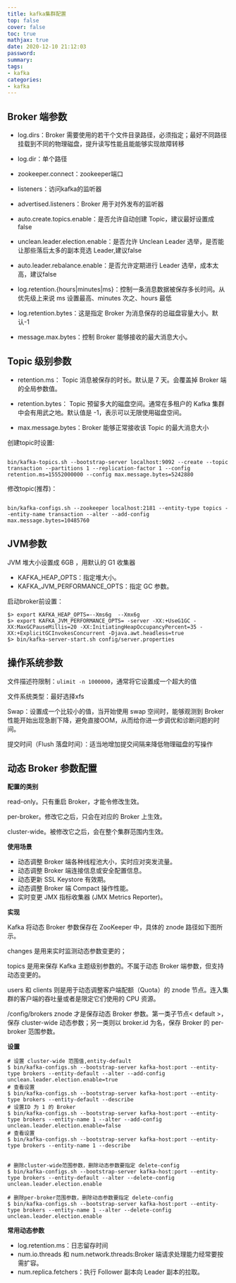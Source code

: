 ```yaml
---
title: kafka集群配置
top: false
cover: false
toc: true
mathjax: true
date: 2020-12-10 21:12:03
password:
summary:
tags:
- kafka
categories:
- kafka
---
```


## Broker 端参数

- log.dirs：Broker 需要使用的若干个文件目录路径，必须指定；最好不同路径挂载到不同的物理磁盘，提升读写性能且能能够实现故障转移
- log.dir：单个路径

- zookeeper.connect：zookeeper端口
- listeners：访问kafka的监听器
- advertised.listeners：Broker 用于对外发布的监听器
- auto.create.topics.enable：是否允许自动创建 Topic，建议最好设置成 false
- unclean.leader.election.enable：是否允许 Unclean Leader 选举，是否能让那些落后太多的副本竞选 Leader,建议false
- auto.leader.rebalance.enable：是否允许定期进行 Leader 选举，成本太高，建议false
- log.retention.{hours|minutes|ms}：控制一条消息数据被保存多长时间。从优先级上来说 ms 设置最高、minutes 次之、hours 最低
- log.retention.bytes：这是指定 Broker 为消息保存的总磁盘容量大小。默认-1
- message.max.bytes：控制 Broker 能够接收的最大消息大小。

## Topic 级别参数

- retention.ms： Topic 消息被保存的时长。默认是 7 天。会覆盖掉 Broker 端的全局参数值。

- retention.bytes： Topic 预留多大的磁盘空间。通常在多租户的 Kafka 集群中会有用武之地。默认值是 -1，表示可以无限使用磁盘空间。
- max.message.bytes：Broker 能够正常接收该 Topic 的最大消息大小

创建topic时设置:

```

bin/kafka-topics.sh --bootstrap-server localhost:9092 --create --topic transaction --partitions 1 --replication-factor 1 --config retention.ms=15552000000 --config max.message.bytes=5242880
```

修改topic(推荐)：

```

bin/kafka-configs.sh --zookeeper localhost:2181 --entity-type topics --entity-name transaction --alter --add-config max.message.bytes=10485760
```

## JVM参数

 JVM 堆大小设置成 6GB ，用默认的 G1 收集器

- KAFKA_HEAP_OPTS：指定堆大小。
- KAFKA_JVM_PERFORMANCE_OPTS：指定 GC 参数。

启动broker前设置：

```
$> export KAFKA_HEAP_OPTS=--Xms6g  --Xmx6g
$> export KAFKA_JVM_PERFORMANCE_OPTS= -server -XX:+UseG1GC -XX:MaxGCPauseMillis=20 -XX:InitiatingHeapOccupancyPercent=35 -XX:+ExplicitGCInvokesConcurrent -Djava.awt.headless=true
$> bin/kafka-server-start.sh config/server.properties
```

## 操作系统参数

文件描述符限制：`ulimit -n 1000000`，通常将它设置成一个超大的值

文件系统类型：最好选择xfs

Swap：设置成一个比较小的值，当开始使用 swap 空间时，能够观测到 Broker 性能开始出现急剧下降，避免直接OOM，从而给你进一步调优和诊断问题的时间。

提交时间（Flush 落盘时间）：适当地增加提交间隔来降低物理磁盘的写操作

## 动态 Broker 参数配置

**配置的类别**

read-only。只有重启 Broker，才能令修改生效。

per-broker。修改它之后，只会在对应的 Broker 上生效。

cluster-wide。被修改它之后，会在整个集群范围内生效。

**使用场景**

- 动态调整 Broker 端各种线程池大小，实时应对突发流量。
- 动态调整 Broker 端连接信息或安全配置信息。
- 动态更新 SSL Keystore 有效期。
- 动态调整 Broker 端 Compact 操作性能。
- 实时变更 JMX 指标收集器 (JMX Metrics Reporter)。

**实现**

Kafka 将动态 Broker 参数保存在 ZooKeeper 中，具体的 znode 路径如下图所示。

[](atoconfig.png)

changes 是用来实时监测动态参数变更的；

topics 是用来保存 Kafka 主题级别参数的。不属于动态 Broker 端参数，但支持动态变更的。

users 和 clients 则是用于动态调整客户端配额（Quota）的 znode 节点。连入集群的客户端的吞吐量或者是限定它们使用的 CPU 资源。

/config/brokers znode 才是保存动态 Broker 参数。第一类子节点< default >，保存 cluster-wide 动态参数；另一类则以 broker.id 为名，保存 Broker 的 per-broker 范围参数。

**设置**

```shell
# 设置 cluster-wide 范围值,entity-default
$ bin/kafka-configs.sh --bootstrap-server kafka-host:port --entity-type brokers --entity-default --alter --add-config unclean.leader.election.enable=true
# 查看设置
$ bin/kafka-configs.sh --bootstrap-server kafka-host:port --entity-type brokers --entity-default --describe
# 设置ID 为 1 的 Broker
$ bin/kafka-configs.sh --bootstrap-server kafka-host:port --entity-type brokers --entity-name 1 --alter --add-config unclean.leader.election.enable=false
# 查看设置
$ bin/kafka-configs.sh --bootstrap-server kafka-host:port --entity-type brokers --entity-name 1 --describe


# 删除cluster-wide范围参数，删除动态参数要指定 delete-config
$ bin/kafka-configs.sh --bootstrap-server kafka-host:port --entity-type brokers --entity-default --alter --delete-config unclean.leader.election.enable

# 删除per-broker范围参数，删除动态参数要指定 delete-config
$ bin/kafka-configs.sh --bootstrap-server kafka-host:port --entity-type brokers --entity-name 1 --alter --delete-config unclean.leader.election.enable
```

**常用动态参数**

- log.retention.ms：日志留存时间
- num.io.threads 和 num.network.threads:Broker 端请求处理能力经常要按需扩容。
- num.replica.fetchers：执行 Follower 副本向 Leader 副本的拉取。

